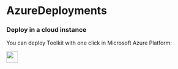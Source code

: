 # AzureDeployments

### Deploy in a cloud instance

You can deploy Toolkit with one click in Microsoft Azure Platform:
                                                                                         
[<img src="https://aka.ms/deploytoazurebutton" height="30px">](https://portal.azure.com/#create/Microsoft.Template/uri/https%3A%2F%2Fraw.githubusercontent.com%2FEugeneLightsOn%2FAzureDeployments%2Fmain%2Fazuredeploy.json?nocache=1)

